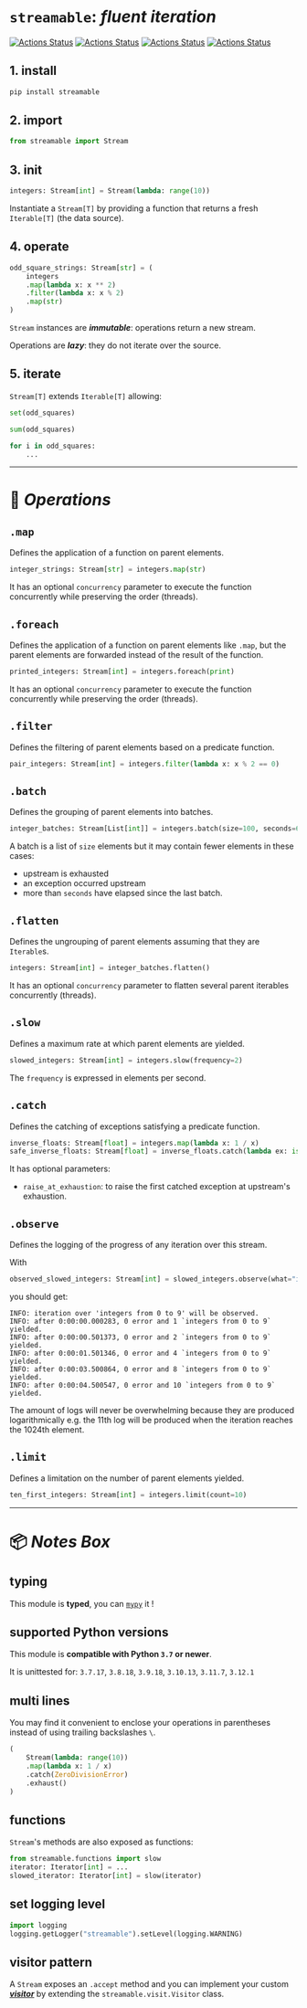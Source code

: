 # `streamable`: *fluent iteration*

[![Actions Status](https://github.com/ebonnal/streamable/workflows/unittest/badge.svg)](https://github.com/ebonnal/streamable/actions)
[![Actions Status](https://github.com/ebonnal/streamable/workflows/typing/badge.svg)](https://github.com/ebonnal/streamable/actions)
[![Actions Status](https://github.com/ebonnal/streamable/workflows/lint/badge.svg)](https://github.com/ebonnal/streamable/actions)
[![Actions Status](https://github.com/ebonnal/streamable/workflows/PyPI/badge.svg)](https://github.com/ebonnal/streamable/actions)

## 1. install

```bash
pip install streamable
```

## 2. import
```python
from streamable import Stream
```

## 3. init

```python
integers: Stream[int] = Stream(lambda: range(10))
```

Instantiate a `Stream[T]` by providing a function that returns a fresh `Iterable[T]` (the data source).

## 4. operate

```python
odd_square_strings: Stream[str] = (
    integers
    .map(lambda x: x ** 2)
    .filter(lambda x: x % 2)
    .map(str)
)
```

`Stream` instances are ***immutable***: operations return a new stream.

Operations are ***lazy***: they do not iterate over the source.

## 5. iterate
`Stream[T]` extends `Iterable[T]` allowing:
```python
set(odd_squares)
```
```python
sum(odd_squares)
```
```python
for i in odd_squares:
    ...
```

---

# 📒 ***Operations***

## `.map`
Defines the application of a function on parent elements.
```python
integer_strings: Stream[str] = integers.map(str)
```

It has an optional `concurrency` parameter to execute the function concurrently while preserving the order (threads).

## `.foreach`
Defines the application of a function on parent elements like `.map`, but the parent elements are forwarded instead of the result of the function.

```python
printed_integers: Stream[int] = integers.foreach(print)
```

It has an optional `concurrency` parameter to execute the function concurrently while preserving the order (threads).

## `.filter`
Defines the filtering of parent elements based on a predicate function.

```python
pair_integers: Stream[int] = integers.filter(lambda x: x % 2 == 0)
```

## `.batch`

Defines the grouping of parent elements into batches.

```python
integer_batches: Stream[List[int]] = integers.batch(size=100, seconds=60)
```

A batch is a list of `size` elements but it may contain fewer elements in these cases:
- upstream is exhausted
- an exception occurred upstream
- more than `seconds` have elapsed since the last batch.

## `.flatten`

Defines the ungrouping of parent elements assuming that they are `Iterable`s.

```python
integers: Stream[int] = integer_batches.flatten()
```

It has an optional `concurrency` parameter to flatten several parent iterables concurrently (threads).

## `.slow`

Defines a maximum rate at which parent elements are yielded.

```python
slowed_integers: Stream[int] = integers.slow(frequency=2)
```

The `frequency` is expressed in elements per second.

## `.catch`

Defines the catching of exceptions satisfying a predicate function.

```python
inverse_floats: Stream[float] = integers.map(lambda x: 1 / x)
safe_inverse_floats: Stream[float] = inverse_floats.catch(lambda ex: isinstance(ex, ZeroDivisionError))
```

It has optional parameters:
- `raise_at_exhaustion`: to raise the first catched exception at upstream's exhaustion.

## `.observe`

Defines the logging of the progress of any iteration over this stream.

With
```python
observed_slowed_integers: Stream[int] = slowed_integers.observe(what="integers from 0 to 9")
```

you should get:

```
INFO: iteration over 'integers from 0 to 9' will be observed.
INFO: after 0:00:00.000283, 0 error and 1 `integers from 0 to 9` yielded.
INFO: after 0:00:00.501373, 0 error and 2 `integers from 0 to 9` yielded.
INFO: after 0:00:01.501346, 0 error and 4 `integers from 0 to 9` yielded.
INFO: after 0:00:03.500864, 0 error and 8 `integers from 0 to 9` yielded.
INFO: after 0:00:04.500547, 0 error and 10 `integers from 0 to 9` yielded.
```

The amount of logs will never be overwhelming because they are produced logarithmically e.g. the 11th log will be produced when the iteration reaches the 1024th element.

## `.limit`
Defines a limitation on the number of parent elements yielded.

```python
ten_first_integers: Stream[int] = integers.limit(count=10)
```


---

# 📦 ***Notes Box***

## typing
This module is **typed**, you can [`mypy`](https://github.com/python/mypy) it !

## supported Python versions
This module is **compatible with Python `3.7` or newer**.

It is unittested for: `3.7.17`, `3.8.18`, `3.9.18`, `3.10.13`, `3.11.7`, `3.12.1`

## multi lines
You may find it convenient to enclose your operations in parentheses instead of using trailing backslashes `\`.

```python
(
    Stream(lambda: range(10))
    .map(lambda x: 1 / x)
    .catch(ZeroDivisionError)
    .exhaust()
)
```

## functions
`Stream`'s methods are also exposed as functions:
```python
from streamable.functions import slow
iterator: Iterator[int] = ...
slowed_iterator: Iterator[int] = slow(iterator)
```

## set logging level
```python
import logging
logging.getLogger("streamable").setLevel(logging.WARNING)
```

## visitor pattern
A `Stream` exposes an `.accept` method and you can implement your custom [***visitor***](https://en.wikipedia.org/wiki/Visitor_pattern) by extending the `streamable.visit.Visitor` class.

